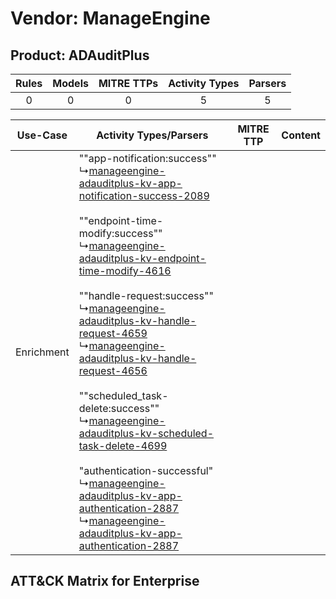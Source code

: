 Vendor: ManageEngine
====================
Product: ADAuditPlus
--------------------
| Rules | Models | MITRE TTPs | Activity Types | Parsers |
|:-----:|:------:|:----------:|:--------------:|:-------:|
|   0   |   0    |     0      |       5        |    5    |

|  Use-Case  | Activity Types/Parsers    | MITRE TTP | Content    |
|:----------:| ---- | --------- | ---- |
| Enrichment |  ""app-notification:success""<br> ↳[manageengine-adauditplus-kv-app-notification-success-2089](Ps/pC_manageengineadauditpluskvappnotificationsuccess2089.md)<br><br> ""endpoint-time-modify:success""<br> ↳[manageengine-adauditplus-kv-endpoint-time-modify-4616](Ps/pC_manageengineadauditpluskvendpointtimemodify4616.md)<br><br> ""handle-request:success""<br> ↳[manageengine-adauditplus-kv-handle-request-4659](Ps/pC_manageengineadauditpluskvhandlerequest4659.md)<br> ↳[manageengine-adauditplus-kv-handle-request-4656](Ps/pC_manageengineadauditpluskvhandlerequest4656.md)<br><br> ""scheduled_task-delete:success""<br> ↳[manageengine-adauditplus-kv-scheduled-task-delete-4699](Ps/pC_manageengineadauditpluskvscheduledtaskdelete4699.md)<br><br> "authentication-successful"<br> ↳[manageengine-adauditplus-kv-app-authentication-2887](Ps/pC_manageengineadauditpluskvappauthentication2887.md)<br> ↳[manageengine-adauditplus-kv-app-authentication-2887](Ps/pC_manageengineadauditpluskvappauthentication2887.md)<br> |    | [](RM/r_m_manageengine_adauditplus_Enrichment.md) |

ATT&CK Matrix for Enterprise
----------------------------
